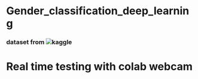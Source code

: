 # Gender_classification_deep_learning
### dataset from ![kaggle](https://www.kaggle.com/cashutosh/gender-classification-dataset)

# Real time testing with colab webcam
